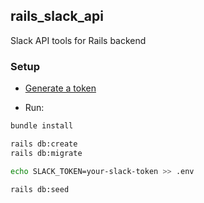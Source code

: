 ## rails_slack_api
Slack API tools for Rails backend

### Setup
- [Generate a token](https://api.slack.com/custom-integrations/legacy-tokens)

- Run:

```sh
bundle install

rails db:create
rails db:migrate

echo SLACK_TOKEN=your-slack-token >> .env

rails db:seed
```
